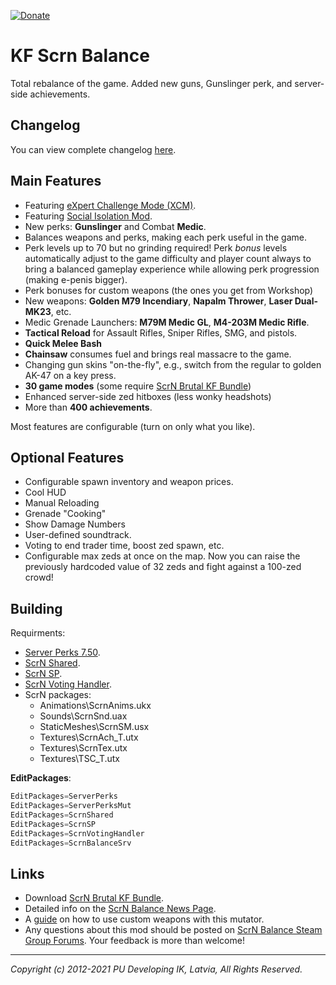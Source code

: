 [![Donate](https://img.shields.io/badge/Donate-PayPal-green.svg)](https://www.paypal.com/donate/?token=eqGTBS8Bbv2Ic1RoE8JYnGsnsKNB119LTEUsW4VB_nHzwQoJPbfJgr7nhKLg7VEkz8JsePsyj5d6FHVr&locale.x=LV)

<!-- some link shortcuts -->
[ScrN Brutal KF Bundle]: https://steamcommunity.com/groups/ScrNBalance/discussions/2/483368526570475472/

# KF Scrn Balance

Total rebalance of the game. Added new guns, Gunslinger perk, and server-side achievements.

## Changelog

You can view complete changelog [here](Docs/CHANGELOG.md).

## Main Features

* Featuring [eXpert Challenge Mode (XCM)](https://steamcommunity.com/groups/ScrNBalance/discussions/9/4580716151550023598/).
* Featuring [Social Isolation Mod](https://steamcommunity.com/groups/ScrNBalance/discussions/2/4666237625653274273/).
* New perks: **Gunslinger** and Combat **Medic**.
* Balances weapons and perks, making each perk useful in the game.
* Perk levels up to 70 but no grinding required! Perk *bonus* levels automatically adjust to the game difficulty and player count always to bring a balanced gameplay experience while allowing perk progression (making e-penis bigger).
* Perk bonuses for custom weapons (the ones you get from Workshop)
* New weapons: **Golden M79 Incendiary**, **Napalm Thrower**, **Laser Dual-MK23**, etc.
* Medic Grenade Launchers: **M79M Medic GL**, **M4-203M Medic Rifle**.
* **Tactical Reload** for Assault Rifles, Sniper Rifles, SMG, and pistols.
* **Quick Melee Bash**
* **Chainsaw** consumes fuel and brings real massacre to the game.
* Changing gun skins "on-the-fly", e.g., switch from the regular to golden AK-47 on a key press.
* **30 game modes** (some require [ScrN Brutal KF Bundle])
* Enhanced server-side zed hitboxes (less wonky headshots)
* More than **400 achievements**.

Most features are configurable (turn on only what you like).

## Optional Features

* Configurable spawn inventory and weapon prices.
* Cool HUD
* Manual Reloading
* Grenade "Cooking"
* Show Damage Numbers
* User-defined soundtrack.
* Voting to end trader time, boost zed spawn, etc.
* Configurable max zeds at once on the map. Now you can raise the previously hardcoded value of 32 zeds and fight against a 100-zed crowd!

## Building

Requirments:

* [Server Perks 7.50](https://forums.tripwireinteractive.com/index.php?threads/mut-per-server-stats.36898/).
* [ScrN Shared](https://github.com/poosh/KF-ScrnShared).
* [ScrN SP](https://github.com/poosh/KF-ScrnSP).
* [ScrN Voting Handler](https://github.com/poosh/KF-ScrnVotingHandler).
* ScrN packages:
  * Animations\ScrnAnims.ukx
  * Sounds\ScrnSnd.uax
  * StaticMeshes\ScrnSM.usx
  * Textures\ScrnAch_T.utx
  * Textures\ScrnTex.utx
  * Textures\TSC_T.utx

**EditPackages**:

```cpp
EditPackages=ServerPerks
EditPackages=ServerPerksMut
EditPackages=ScrnShared
EditPackages=ScrnSP
EditPackages=ScrnVotingHandler
EditPackages=ScrnBalanceSrv
```

## Links

* Download [ScrN Brutal KF Bundle].
* Detailed info on the [ScrN Balance News Page](https://steamcommunity.com/groups/ScrNBalance/discussions/2/).
* A [guide](http://steamcommunity.com/sharedfiles/filedetails/?id=124250783) on how to use custom weapons with this mutator.
* Any questions about this mod should be posted on [ScrN Balance Steam Group Forums](https://steamcommunity.com/groups/ScrNBalance/discussions/1/). Your feedback is more than welcome!

-------------------------------------------------------------------------------

*Copyright (c) 2012-2021 PU Developing IK, Latvia, All Rights Reserved.*
